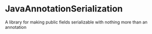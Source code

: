 # JavaAnnotationSerialization
A library for making public fields serializable with nothing more than an annotation
